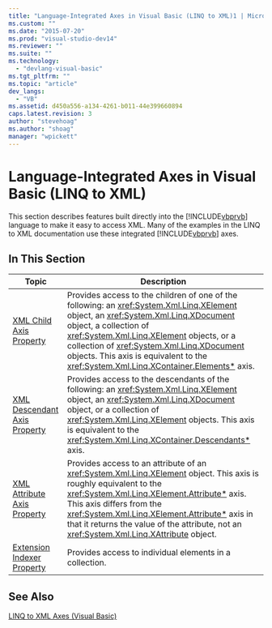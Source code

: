 ```yaml
---
title: "Language-Integrated Axes in Visual Basic (LINQ to XML)1 | Microsoft Docs"
ms.custom: ""
ms.date: "2015-07-20"
ms.prod: "visual-studio-dev14"
ms.reviewer: ""
ms.suite: ""
ms.technology: 
  - "devlang-visual-basic"
ms.tgt_pltfrm: ""
ms.topic: "article"
dev_langs: 
  - "VB"
ms.assetid: d450a556-a134-4261-b011-44e399660894
caps.latest.revision: 3
author: "stevehoag"
ms.author: "shoag"
manager: "wpickett"
---
```

# Language-Integrated Axes in Visual Basic (LINQ to XML)
This section describes features built directly into the [!INCLUDE[vbprvb](../../../../csharp/programming-guide/concepts/linq/includes/vbprvb_md.md)] language to make it easy to access XML. Many of the examples in the LINQ to XML documentation use these integrated [!INCLUDE[vbprvb](../../../../csharp/programming-guide/concepts/linq/includes/vbprvb_md.md)] axes.  
  
## In This Section  
  
|Topic|Description|  
|-----------|-----------------|  
|[XML Child Axis Property](../../../../visual-basic/language-reference/xml-axis/xml-child-axis-property.md)|Provides access to the children of one of the following: an <xref:System.Xml.Linq.XElement> object, an <xref:System.Xml.Linq.XDocument> object, a collection of <xref:System.Xml.Linq.XElement> objects, or a collection of <xref:System.Xml.Linq.XDocument> objects. This axis is equivalent to the <xref:System.Xml.Linq.XContainer.Elements*> axis.|  
|[XML Descendant Axis Property](../../../../visual-basic/language-reference/xml-axis/xml-descendant-axis-property.md)|Provides access to the descendants of the following: an <xref:System.Xml.Linq.XElement> object, an <xref:System.Xml.Linq.XDocument> object, or a collection of <xref:System.Xml.Linq.XElement> objects. This axis is equivalent to the <xref:System.Xml.Linq.XContainer.Descendants*> axis.|  
|[XML Attribute Axis Property](../../../../visual-basic/language-reference/xml-axis/xml-attribute-axis-property.md)|Provides access to an attribute of an <xref:System.Xml.Linq.XElement> object. This axis is roughly equivalent to the <xref:System.Xml.Linq.XElement.Attribute*> axis. This axis differs from the <xref:System.Xml.Linq.XElement.Attribute*> axis in that it returns the value of the attribute, not an <xref:System.Xml.Linq.XAttribute> object.|  
|[Extension Indexer Property](../../../../visual-basic/language-reference/xml-axis/extension-indexer-property.md)|Provides access to individual elements in a collection.|  
  
## See Also  
 [LINQ to XML Axes (Visual Basic)](../../../../visual-basic/programming-guide/concepts/linq/linq-to-xml-axes.md)